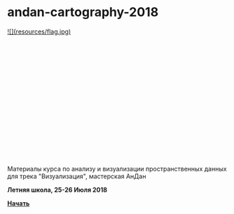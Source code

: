 # andan-cartography-2018

<div style="width:300px; height:300px"><a href="">![](resources/flag.jpg)</a></div>  

Материалы курса по анализу и визуализации пространственных данных для трека "Визуализация", мастерская АнДан

<b>Летняя школа, 25-26 Июля 2018</b>

<a href="https://alschel.github.io/andan-cartography-2018/"><b>Начать</b><a>
